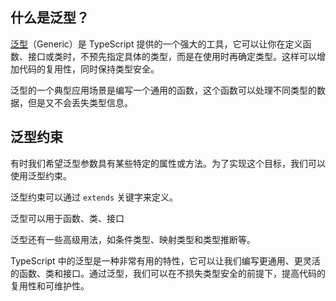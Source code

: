 ## 什么是泛型？

[泛型](https://link.juejin.cn?target=https%3A%2F%2Fwww.tslang.cn%2Fdocs%2Fhandbook%2Fgenerics.html 'https://www.tslang.cn/docs/handbook/generics.html')（Generic）是 TypeScript 提供的一个强大的工具，它可以让你在定义函数、接口或类时，不预先指定具体的类型，而是在使用时再确定类型。这样可以增加代码的复用性，同时保持类型安全。

泛型的一个典型应用场景是编写一个通用的函数，这个函数可以处理不同类型的数据，但是又不会丢失类型信息。

## 泛型约束

有时我们希望泛型参数具有某些特定的属性或方法。为了实现这个目标，我们可以使用泛型约束。

泛型约束可以通过 `extends` 关键字来定义。

泛型可以用于函数、类、接口

泛型还有一些高级用法，如条件类型、映射类型和类型推断等。

TypeScript 中的泛型是一种非常有用的特性，它可以让我们编写更通用、更灵活的函数、类和接口。通过泛型，我们可以在不损失类型安全的前提下，提高代码的复用性和可维护性。
